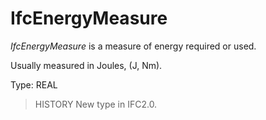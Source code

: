 # IfcEnergyMeasure

_IfcEnergyMeasure_ is a measure of energy required or used.

Usually measured in Joules, (J, Nm).

Type: REAL

> HISTORY  New type in IFC2.0.
